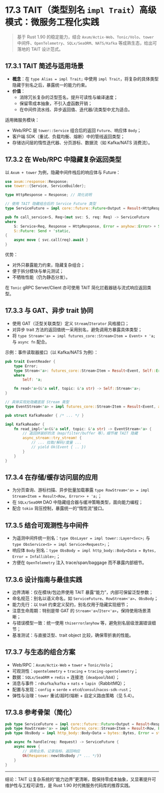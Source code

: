 # 17.3 TAIT（类型别名 `impl Trait`）高级模式：微服务工程化实践

> 基于 Rust 1.90 的稳定能力，结合 `Axum/Actix-Web`、`Tonic/Volo`、`tower` 中间件、`OpenTelemetry`、`SQLx/SeaORM`、`NATS/Kafka` 等成熟生态，给出可落地的 TAIT 设计范式。

## 17.3.1 TAIT 简述与适用场景

- **概念**：在 `type Alias = impl Trait;` 中使用 `impl Trait`，将复杂的具体类型隐藏于别名之后，暴露统一的能力约束。
- **价值**：
  - 消除冗长复杂的泛型签名，提升可读性与编译速度；
  - 保留零成本抽象，不引入虚函数开销；
  - 在中间件流水线、异步返回值、迭代器/流类型中尤为适合。

适用微服务模块：

- Web/RPC 层 `tower::Service` 组合后的返回 `Future`、响应体 `Body`；
- 客户端 SDK（重试、负载均衡、熔断）中的管线返回类型；
- 存储访问层的惰性迭代器、分页游标、数据流（如 Kafka/NATS 消费流）。

## 17.3.2 在 Web/RPC 中隐藏复杂返回类型

以 `Axum + tower` 为例，隐藏中间件栈后的响应体与 Future：

```rust
use axum::response::Response;
use tower::{Service, ServiceBuilder};

type HttpResponse = Response; // 简化说明

// 使用 TAIT 隐藏组合后的 Service Future 类型
type ServiceFuture = impl core::future::Future<Output = Result<HttpResponse, anyhow::Error>> + Send;

pub fn call_service<S, Req>(mut svc: S, req: Req) -> ServiceFuture
where
    S: Service<Req, Response = HttpResponse, Error = anyhow::Error> + Send + 'static,
    S::Future: Send + 'static,
{
    async move { svc.call(req).await }
}
```

优势：

- 对外只暴露能力约束，隐藏复杂组合；
- 便于拆分模块与单元测试；
- 不牺牲性能（仍为静态分发）。

在 `Tonic` gRPC Server/Client 亦可使用 TAIT 简化拦截器链与流式响应返回类型。

## 17.3.3 与 GAT、异步 trait 协同

- 使用 GAT（泛型关联类型）定义 `Stream`/`Iterator` 风格接口；
- 对异步 trait 方法的返回值统一采用别名，避免调用方暴露具体类型；
- 将 `type Stream<'a> = impl futures_core::Stream<Item = Event> + 'a;` 与 `async fn` 配合。

示例：事件读取器接口（以 Kafka/NATS 为例）：

```rust
pub trait EventReader {
    type Error;
    type Stream<'a>: futures_core::Stream<Item = Result<Event, Self::Error>> + 'a
    where
        Self: 'a;

    fn read<'a>(&'a self, topic: &'a str) -> Self::Stream<'a>;
}

// 具体实现处隐藏底层 Stream 类型
type EventStream<'a> = impl futures_core::Stream<Item = Result<Event, anyhow::Error>> + 'a;

pub struct KafkaReader { /* ... */ }

impl KafkaReader {
    fn read_impl<'a>(&'a self, topic: &'a str) -> EventStream<'a> {
        // 返回拼装好的流（map/filter/buffer 等），细节被 TAIT 隐藏
        async_stream::try_stream! {
            // ... 拉取/解码/度量 ...
            // yield Ok(Event { .. })
        }
    }
}
```

## 17.3.4 在存储/缓存访问层的应用

- 为分页查询、游标扫描、异步批量加载暴露 `type RowStream<'a> = impl Stream<Item = Result<Row, Error>> + 'a;`；
- 在 `SQLx/SeaORM` DAO 中隐藏组合器与缓冲策略类型，面向能力编程；
- 配合 `tokio` 背压控制，暴露统一的“惰性流”接口。

## 17.3.5 结合可观测性与中间件

- 为遥测中间件统一别名：`type ObsLayer = impl tower::Layer<Svc>;` 与 `type ObsService<S> = impl Service<Request>;`；
- 响应体 `Body` 别名：`type ObsBody = impl http_body::Body<Data = Bytes, Error = Infallible>;`；
- 方便在 `OpenTelemetry` 注入 trace/span/baggage 而不暴露内部细节。

## 17.3.6 设计指南与最佳实践

- 边界清晰：仅在模块/包边界使用 TAIT 暴露“能力”，内部可保留泛型参数；
- 命名规范：别名以语义命名，如 `ServiceFuture`、`RowStream<'a>`、`ObsBody`；
- 能力先行：以 trait 约束定义契约，别名仅用于隐藏实现细节；
- 注意生命周期：特别是带 GAT 的 `Stream<'a>`/`Iter<'a>`，保持使用场景清晰；
- 与错误模型一致：统一使用 `thiserror`/`anyhow` 等，避免别名层级泄漏错误细节；
- 基准测试：与直接泛型、trait object 比较，确保零折衷的性能。

## 17.3.7 与生态的组合方案

- Web/RPC：`Axum/Actix-Web` + `tower` + `Tonic/Volo`；
- 可观测性：`opentelemetry` + `tracing` + `tracing-opentelemetry`；
- 数据：`SQLx/SeaORM` + `redis` + 连接池（`deadpool`/`bb8`）；
- 消息与事件：`rdkafka`/`kafka` + `nats` + `lapin`（RabbitMQ）；
- 配置与发现：`config` + `serde` + `etcd`/`consul`/`nacos-sdk-rust`；
- 弹性与治理：`tower` 重试/超时/熔断 + 自定义路由策略（见 5.4）。

## 17.3.8 参考骨架（简化）

```rust
pub type ServiceFuture = impl core::future::Future<Output = Result<Response, Error>> + Send;
pub type RowStream<'a> = impl futures_core::Stream<Item = Result<Row, Error>> + 'a;
pub type ObsBody = impl http_body::Body<Data = bytes::Bytes, Error = std::convert::Infallible> + Send + Sync + 'static;

pub async fn handle(req: Request) -> ServiceFuture {
    async move {
        // 调用业务、记录指标、返回响应
        Ok(Response::new(ObsBody /* ... */))
    }
}
```

---

结论：TAIT 让复杂系统的“能力边界”更清晰，既保持零成本抽象，又显著提升可维护性与工程可读性，是 Rust 1.90 时代微服务代码库的推荐实践。

